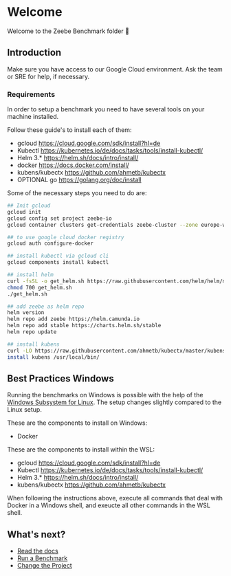 # Welcome

Welcome to the Zeebe Benchmark folder :wave:

## Introduction

Make sure you have access to our Google Cloud environment. Ask the team or SRE for help, if necessary.

### Requirements

In order to setup a benchmark you need to have several tools on your machine installed.

Follow these guide's to install each of them:

 * gcloud https://cloud.google.com/sdk/install?hl=de
 * Kubectl https://kubernetes.io/de/docs/tasks/tools/install-kubectl/
 * Helm 3.*  https://helm.sh/docs/intro/install/
 * docker https://docs.docker.com/install/
 * kubens/kubectx https://github.com/ahmetb/kubectx
 * OPTIONAL go https://golang.org/doc/install

Some of the necessary steps you need to do are:

```sh
## Init gcloud
gcloud init
gcloud config set project zeebe-io
gcloud container clusters get-credentials zeebe-cluster --zone europe-west1-b --project zeebe-io

## to use google cloud docker registry
gcloud auth configure-docker

## install kubectl via gcloud cli
gcloud components install kubectl

## install helm
curl -fsSL -o get_helm.sh https://raw.githubusercontent.com/helm/helm/master/scripts/get-helm-3
chmod 700 get_helm.sh
./get_helm.sh

## add zeebe as helm repo
helm version
helm repo add zeebe https://helm.camunda.io
helm repo add stable https://charts.helm.sh/stable
helm repo update

## install kubens
curl -LO https://raw.githubusercontent.com/ahmetb/kubectx/master/kubens
install kubens /usr/local/bin/
```

## Best Practices Windows

 Running the benchmarks on Windows is possible with the help of the [Windows Subsystem for Linux](https://docs.microsoft.com/en-us/windows/wsl/install-win10).
The setup changes slightly compared to the Linux setup.

These are the components to install on Windows:
* Docker

These are the components to install within the WSL:
* gcloud https://cloud.google.com/sdk/install?hl=de
* Kubectl https://kubernetes.io/de/docs/tasks/tools/install-kubectl/
* Helm 3.*  https://helm.sh/docs/intro/install/
* kubens/kubectx https://github.com/ahmetb/kubectx

When following the instructions above, execute all commands that deal with Docker in a Windows shell, and exeucte all other commands in the WSL shell.


## What's next?

 * [Read the docs](docs/README.md)
 * [Run a Benchmark](setup/README.md)
 * [Change the Project](project/README.md)
